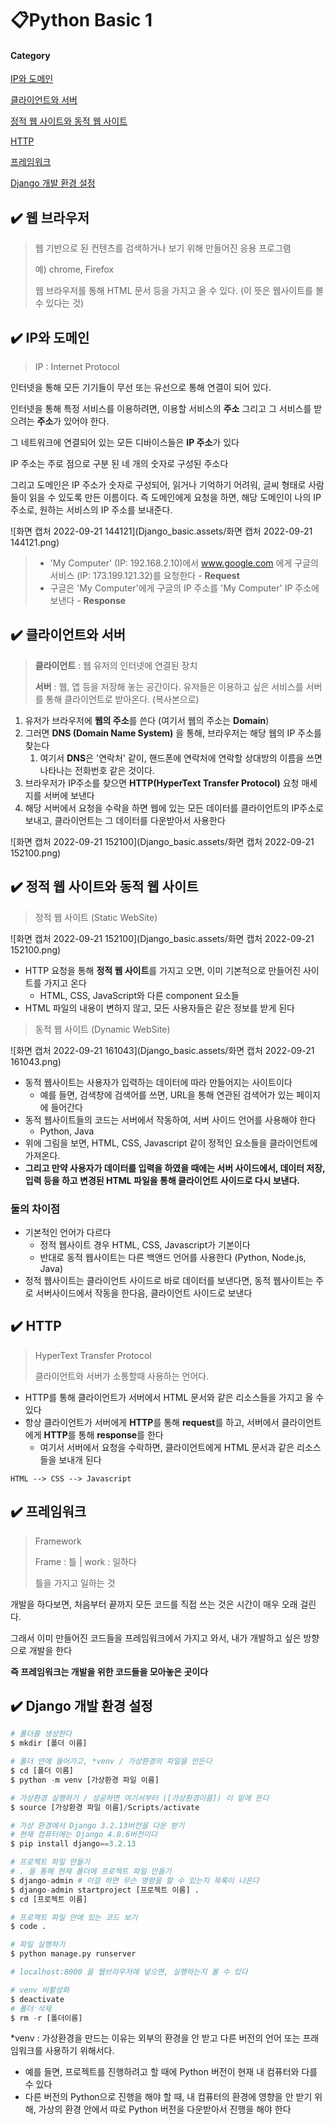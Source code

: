 # 📋Python Basic 1

#### Category

[IP와 도메인](#%EF%B8%8F-IP와-도메인)

[클라이언트와 서버](#%EF%B8%8F-클라이언트와-서버)

[정적 웹 사이트와 동적 웹 사이트](#%EF%B8%8F-정적-웹-사이트와-동적-웹-사이트)

[HTTP](#%EF%B8%8F-HTTP)

[프레임워크](#%EF%B8%8F-프레임워크)

[Django 개발 환경 설정](#%EF%B8%8F-Django-개발-환경-설정)



## ✔️ 웹 브라우저

> 웹 기반으로 된 컨텐츠를 검색하거나 보기 위해 만들어진 응용 프로그램
>
> 예) chrome, Firefox
>
> 웹 브라우저를 통해 HTML 문서 등을 가지고 올 수 있다. (이 뜻은 웹사이트를 볼 수 있다는 것)



## ✔️ IP와 도메인

> IP : Internet Protocol

인터넷을 통해 모든 기기들이 무선 또는 유선으로 통해 연결이 되어 있다. 

인터넷을 통해 특정 서비스를 이용하려면, 이용할 서비스의 **주소** 그리고 그 서비스를 받으려는 **주소**가 있어야 한다. 

그 네트워크에 연결되어 있는 모든 디바이스들은 **IP 주소**가 있다

IP 주소는 주로 점으로 구분 된 네 개의 숫자로 구성된 주소다

그리고 도메인은 IP 주소가 숫자로 구성되어, 읽거나 기억하기 어려워, 글씨 형태로 사람들이 읽을 수 있도록 만든 이름이다. 즉 도메인에게 요청을 하면, 해당 도메인이 나의 IP 주소로, 원하는 서비스의 IP 주소를 보내준다.

![화면 캡처 2022-09-21 144121](Django_basic.assets/화면 캡처 2022-09-21 144121.png)

> - 'My Computer' (IP: 192.168.2.10)에서 www.google.com 에게 구글의 서비스 (IP: 173.199.121.32)를 요청한다 - **Request**
> - 구글은 'My Computer'에게 구글의 IP 주소를 'My Computer' IP 주소에 보낸다 - **Response**



## ✔️ 클라이언트와 서버

> **클라이언트** : 웹 유저의 인터넷에 연결된 장치
>
> **서버** : 웹, 앱 등을 저장해 놓는 공간이다. 유저들은 이용하고 싶은 서비스를 서버를 통해 클라이언트로 받아온다. (복사본으로)

1. 유저가 브라우저에 **웹의 주소**를 쓴다 (여기서 웹의 주소는 **Domain**)
2. 그러면 **DNS (Domain Name System)** 을 통해, 브라우저는 해당 웹의 IP 주소를 찾는다
   1. 여기서 **DNS**은 '연락처' 같이, 핸드폰에 연락처에 연락할 상대방의 이름을 쓰면 나타나는 전화번호 같은 것이다. 
3. 브라우저가 IP주소를 찾으면 **HTTP(HyperText Transfer Protocol)** 요청 매세지를 서버에 보낸다
4. 해당 서버에서 요청을 수락을 하면 웹에 있는 모든 데이터를 클라이언트의 IP주소로 보내고, 클라이언트는 그 데이터를 다운받아서 사용한다

![화면 캡처 2022-09-21 152100](Django_basic.assets/화면 캡처 2022-09-21 152100.png)



## ✔️ 정적 웹 사이트와 동적 웹 사이트

> 정적 웹 사이트 (Static WebSite)

![화면 캡처 2022-09-21 152100](Django_basic.assets/화면 캡처 2022-09-21 152100.png)

- HTTP 요청을 통해 **정적 웹 사이트**를 가지고 오면, 이미 기본적으로 만들어진 사이트를 가지고 온다
  - HTML, CSS, JavaScript와 다른 component 요소들
- HTML 파일의 내용이 변하지 않고, 모든 사용자들은 같은 정보를 받게 된다



> 동적 웹 사이트 (Dynamic WebSite)

![화면 캡처 2022-09-21 161043](Django_basic.assets/화면 캡처 2022-09-21 161043.png)

- 동적 웹사이트는 사용자가 입력하는 데이터에 따라 만들어지는 사이트이다
  - 예를 들면, 검색창에 검색어를 쓰면, URL을 통해 연관된 검색어가 있는 페이지에 들어간다
- 동적 웹사이트들의 코드는 서버에서 작동하여, 서버 사이드 언어를 사용해야 한다
  - Python, Java
- 위에 그림을 보면, HTML, CSS, Javascript 같이 정적인 요소들을 클라이언트에 가져온다.
- **그리고 만약 사용자가 데이터를 입력을 하였을 때에는 서버 사이드에서, 데이터 저장, 입력 등을 하고 변경된 HTML 파일을 통해 클라이언트 사이드로 다시 보낸다.**



### 둘의 차이점

- 기본적인 언어가 다르다
  - 정적 웹사이트 경우 HTML, CSS, Javascript가 기본이다
  - 반대로 동적 웹사이트는 다른 백앤드 언어를 사용한다 (Python, Node.js, Java)
- 정적 웹사이트는 클라이언트 사이드로 바로 데이터를 보낸다면, 동적 웹사이트는 주로 서버사이드에서 작동을 한다음, 클라이언트 사이드로 보낸다



## ✔️ HTTP

> HyperText Transfer Protocol
>
> 클라이언트와 서버가 소통할때 사용하는 언어다.

- HTTP를 통해 클라이언트가 서버에서 HTML 문서와 같은 리소스들을 가지고 올 수 있다
- 항상 클라이언트가 서버에게 **HTTP**를 통해 **request**를 하고, 서버에서 클라이언트에게 **HTTP**를 통해 **response**를 한다
  - 여기서 서버에서 요청을 수락하면, 클라이언트에게 HTML 문서과 같은 리소스들을 보내개 된다

`HTML --> CSS --> Javascript`



## ✔️ 프레임워크

> Framework
>
> Frame : 틀 | work : 일하다
>
> 틀을 가지고 일하는 것

개발을 하다보면, 처음부터 끝까지 모든 코드를 직접 쓰는 것은 시간이 매우 오래 걸린다.

그래서 이미 만들어진 코드들을 프레임워크에서 가지고 와서, 내가 개발하고 싶은 방향으로 개발을 한다

**즉 프레임워크는 개발을 위한 코드들을 모아놓은 곳이다**



## ✔️ Django 개발 환경 설정

```python
# 폴더를 생성한다
$ mkdir [폴더 이름]

# 폴더 안에 들어가고, *venv / 가상환경의 파일을 만든다
$ cd [폴더 이름]
$ python -m venv [가상환경 파일 이름]

# 가상환경 실행하기 / 성공하면 여기서부터 ([가상환경이름]) 이 밑에 뜬다
$ source [가상환경 파일 이름]/Scripts/activate

# 가상 환경에서 Django 3.2.13버전을 다운 받기
# 현재 컴퓨터에는 Django 4.0.6버전이다
$ pip install django==3.2.13

# 프로젝트 파일 만들기
# . 을 통해 현제 폴더에 프로젝트 파일 만들기
$ django-admin # 이걸 하면 무슨 명령을 할 수 있는지 목록이 나온다
$ django-admin startproject [프로젝트 이름] .
$ cd [프로젝트 이름]

# 프로젝트 파일 안에 있는 코드 보기
$ code .

# 파일 실행하기
$ python manage.py runserver

# localhost:8000 을 웹브라우저에 넣으면, 실행하는지 볼 수 있다

# venv 비활성화
$ deactivate
# 폴더 삭제
$ rm -r [폴더이름]
```

*venv : 가상환경을 만드는 이유는 외부의 환경을 안 받고 다른 버전의 언어 또는 프래임워크를 사용하기 위해서다.

- 예를 들면, 프로젝트를 진행하려고 할 때에 Python 버전이 현재 내 컴퓨터와 다를 수 있다
- 다른 버전의 Python으로 진행을 해야 할 때, 내 컴퓨터의 환경에 영향을 안 받기 위해, 가상의 환경 안에서 따로 Python 버전을 다운받아서 진행을 해야 한다





